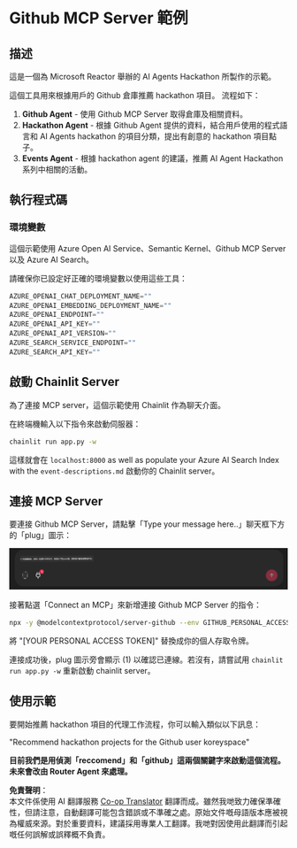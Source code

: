 <!--
CO_OP_TRANSLATOR_METADATA:
{
  "original_hash": "393eea8000f305b94010dd5b380902d8",
  "translation_date": "2025-05-20T10:01:35+00:00",
  "source_file": "11-mcp/code_samples/github-mcp/README.md",
  "language_code": "hk"
}
-->
# Github MCP Server 範例

## 描述

這是一個為 Microsoft Reactor 舉辦的 AI Agents Hackathon 所製作的示範。

這個工具用來根據用戶的 Github 倉庫推薦 hackathon 項目。
流程如下：

1. **Github Agent** - 使用 Github MCP Server 取得倉庫及相關資料。
2. **Hackathon Agent** - 根據 Github Agent 提供的資料，結合用戶使用的程式語言和 AI Agents hackathon 的項目分類，提出有創意的 hackathon 項目點子。
3. **Events Agent** - 根據 hackathon agent 的建議，推薦 AI Agent Hackathon 系列中相關的活動。

## 執行程式碼

### 環境變數

這個示範使用 Azure Open AI Service、Semantic Kernel、Github MCP Server 以及 Azure AI Search。

請確保你已設定好正確的環境變數以使用這些工具：

```python
AZURE_OPENAI_CHAT_DEPLOYMENT_NAME=""
AZURE_OPENAI_EMBEDDING_DEPLOYMENT_NAME=""
AZURE_OPENAI_ENDPOINT=""
AZURE_OPENAI_API_KEY=""
AZURE_OPENAI_API_VERSION=""
AZURE_SEARCH_SERVICE_ENDPOINT=""
AZURE_SEARCH_API_KEY=""
``` 

## 啟動 Chainlit Server

為了連接 MCP server，這個示範使用 Chainlit 作為聊天介面。

在終端機輸入以下指令來啟動伺服器：

```bash
chainlit run app.py -w
```

這樣就會在 `localhost:8000` as well as populate your Azure AI Search Index with the `event-descriptions.md` 啟動你的 Chainlit server。

## 連接 MCP Server

要連接 Github MCP Server，請點擊「Type your message here..」聊天框下方的「plug」圖示：

![MCP Connect](../../../../../translated_images/mcp-chainlit-1.dce6ea039fc19641b00370fafc9e68a7ab349ec064fb9170f5555f894376116e.hk.png)

接著點選「Connect an MCP」來新增連接 Github MCP Server 的指令：

```bash
npx -y @modelcontextprotocol/server-github --env GITHUB_PERSONAL_ACCESS_TOKEN=[YOUR PERSONAL ACCESS TOKEN]
```

將 "[YOUR PERSONAL ACCESS TOKEN]" 替換成你的個人存取令牌。

連接成功後，plug 圖示旁會顯示 (1) 以確認已連線。若沒有，請嘗試用 `chainlit run app.py -w` 重新啟動 chainlit server。

## 使用示範

要開始推薦 hackathon 項目的代理工作流程，你可以輸入類似以下訊息：

"Recommend hackathon projects for the Github user koreyspace"

**目前我們是用偵測「reccomend」和「github」這兩個關鍵字來啟動這個流程。未來會改由 Router Agent 來處理。**

**免責聲明**：  
本文件係使用 AI 翻譯服務 [Co-op Translator](https://github.com/Azure/co-op-translator) 翻譯而成。雖然我哋致力確保準確性，但請注意，自動翻譯可能包含錯誤或不準確之處。原始文件嘅母語版本應被視為權威來源。對於重要資料，建議採用專業人工翻譯。我哋對因使用此翻譯而引起嘅任何誤解或誤釋概不負責。